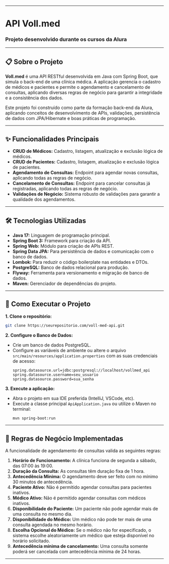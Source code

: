 -----

# API Voll.med

### Projeto desenvolvido durante os cursos da Alura

-----

## 📋 Sobre o Projeto

**Voll.med** é uma API RESTful desenvolvida em Java com Spring Boot, que simula o back-end de uma clínica médica. A aplicação gerencia o cadastro de médicos e pacientes e permite o agendamento e cancelamento de consultas, aplicando diversas regras de negócio para garantir a integridade e a consistência dos dados.

Este projeto foi construído como parte da formação back-end da Alura, aplicando conceitos de desenvolvimento de APIs, validações, persistência de dados com JPA/Hibernate e boas práticas de programação.

-----

## ✨ Funcionalidades Principais

  - **CRUD de Médicos:** Cadastro, listagem, atualização e exclusão lógica de médicos.
  - **CRUD de Pacientes:** Cadastro, listagem, atualização e exclusão lógica de pacientes.
  - **Agendamento de Consultas:** Endpoint para agendar novas consultas, aplicando todas as regras de negócio.
  - **Cancelamento de Consultas:** Endpoint para cancelar consultas já registradas, aplicando todas as regras de negócio.
  - **Validações de Negócio:** Sistema robusto de validações para garantir a qualidade dos agendamentos.

-----

## 🛠️ Tecnologias Utilizadas

  - **Java 17:** Linguagem de programação principal.
  - **Spring Boot 3:** Framework para criação da API.
  - **Spring Web:** Módulo para criação de APIs REST.
  - **Spring Data JPA:** Para persistência de dados e comunicação com o banco de dados.
  - **Lombok:** Para reduzir o código boilerplate nas entidades e DTOs.
  - **PostgreSQL:** Banco de dados relacional para produção.
  - **Flyway:** Ferramenta para versionamento e migração de banco de dados.
  - **Maven:** Gerenciador de dependências do projeto.

-----

## 🚀 Como Executar o Projeto

**1. Clone o repositório:**

```bash
git clone https://seurepositorio.com/voll-med-api.git
```

**2. Configure o Banco de Dados:**

  - Crie um banco de dados PostgreSQL.
  - Configure as variáveis de ambiente ou altere o arquivo `src/main/resources/application.properties` com as suas credenciais de acesso:
    ```properties
    spring.datasource.url=jdbc:postgresql://localhost/vollmed_api
    spring.datasource.username=seu_usuario
    spring.datasource.password=sua_senha
    ```

**3. Execute a aplicação:**

  - Abra o projeto em sua IDE preferida (IntelliJ, VSCode, etc).
  - Execute a classe principal `ApiApplication.java` ou utilize o Maven no terminal:
    ```bash
    mvn spring-boot:run
    ```

-----

## 📄 Regras de Negócio Implementadas

A funcionalidade de agendamento de consultas valida as seguintes regras:

1.  **Horário de Funcionamento:** A clínica funciona de segunda a sábado, das 07:00 às 19:00.
2.  **Duração da Consulta:** As consultas têm duração fixa de 1 hora.
3.  **Antecedência Mínima:** O agendamento deve ser feito com no mínimo 30 minutos de antecedência.
4.  **Paciente Ativo:** Não é permitido agendar consultas para pacientes inativos.
5.  **Médico Ativo:** Não é permitido agendar consultas com médicos inativos.
6.  **Disponibilidade do Paciente:** Um paciente não pode agendar mais de uma consulta no mesmo dia.
7.  **Disponibilidade do Médico:** Um médico não pode ter mais de uma consulta agendada no mesmo horário.
8.  **Escolha Opcional do Médico:** Se o médico não for especificado, o sistema escolhe aleatoriamente um médico que esteja disponível no horário solicitado.
9.  **Antecedência mínima de cancelamento:** Uma consulta somente poderá ser cancelada com antecedência mínima de 24 horas.

-----

